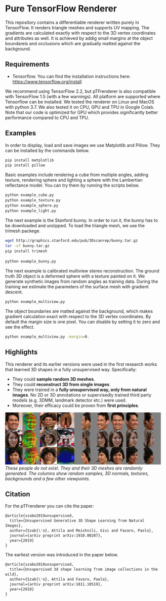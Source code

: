 # Pure TensorFlow Renderer

This repository contains a differentiable renderer written purely in TensorFlow. It renders triangle meshes and supports UV mapping. The gradients are calculated exactly with respect to the 3D vertex coordinates and attributes as well. It is achieved by addig small margins at the object boundareis and occlusions which are gradually matted against the background.

## Requirements

* Tensorflow. You can find the installation instructions here: https://www.tensorflow.org/install

We recommend using TensorFlow 2.2, but pTFrenderer is also compatible with TensorFlow 1.5 (with a few warnings).
All platform are supported where Tensorflow can be installed. We tested the renderer on Linux and MacOS with python 3.7. We also tested it on CPU, GPU and TPU in Google Colab. Note that our code is optimized for GPU which provides significantly better performance compared to CPU and TPU.

## Examples

In order to display, load and save images we use Matplotlib and Pillow. They can be installed by the commands below.

```.bash
pip install matplotlib
pip install pillow
```

Basic examples include rendering a cube from multiple angles, adding texture, rendering sphere and lighting a sphere with the Lambertian reflectance model. You can try them by running the scripts below.

```.bash
python example_cube.py
python example_texture.py
python example_sphere.py
python example_light.py
```

The next example is the Stanford bunny. In order to run it, the bunny has to be downloaded and unzipped. To load the triangle mesh, we use the trimesh packege.

```.bash
wget http://graphics.stanford.edu/pub/3Dscanrep/bunny.tar.gz
tar -xf bunny.tar.gz
pip install trimesh

python example_bunny.py
```

The next example is calibrated multiview stereo reconstruction. The ground truth 3D object is a deformed sphere with a texture painted on it. We generate synthetic images from random angles as training data. During the training we estimate the parameters of the surface mesh with gradient descent.

```.bash
python example_multiview.py
```

The object boundaries are matted against the background, which makes gradient calculation exact with respect to the 3D vertex coordinates. By default the margin size is one pixel. You can disable by setting it to zero and see the effect.

```.bash
python example_multiview.py -margin=0.
```

## Highlights

This renderer and its earlier versions were used in the first research works that learned 3D shapes in a fully unsupervised way. Specifically:
* They could __sample random 3D meshes__.
* They could __reconstruct 3D from single images__.
* They were trained in a __fully unsupervised way, only from natural images__. No 2D or 3D annotations or supervisedly trained third party models (e.g. 3DMM, landmark detector etc.) were used.
* Moreover, their efficacy could be proven from __first principles__.

![highligh image](./docs/ffhq_3D.png)
*These people do not exist. They and their 3D meshes are randomly generated. The columns show random samples, 3D normals, textures, backgrounds and a few other viewpoints.*

## Citation

For the pTFrenderer you can cite the paper:

```
@article{szabo2019unsupervised,
  title={Unsupervised Generative 3D Shape Learning from Natural Images},
  author={Szab{\'o}, Attila and Meishvili, Givi and Favaro, Paolo},
  journal={arXiv preprint arXiv:1910.00287},
  year={2019}
}
```

The earliest version was introduced in the paper below.

```
@article{szabo2018unsupervised,
  title={Unsupervised 3d shape learning from image collections in the wild},
  author={Szab{\'o}, Attila and Favaro, Paolo},
  journal={arXiv preprint arXiv:1811.10519},
  year={2018}
}
```
